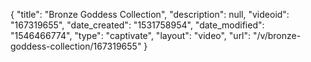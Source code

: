 {
    "title": "Bronze Goddess Collection",
    "description": null,
    "videoid": "167319655",
    "date_created": "1531758954",
    "date_modified": "1546466774",
    "type": "captivate",
    "layout": "video",
    "url": "\/v\/bronze-goddess-collection\/167319655"
}